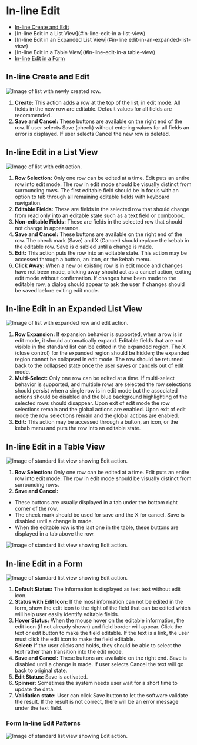 # In-line Edit

- [In-line Create and Edit](#in-line-create-and-edit)
- [In-line Edit in a List View](#in-line-edit-in a-list-view)
- [In-line Edit in an Expanded List View](#in-line edit-in-an-expanded-list-view)
- [In-line Edit in a Table View](#in-line-edit-in-a table-view)
- [In-line Edit in a Form](#in-line-edit-in-a-form)


## In-line Create and Edit
![Image of list with newly created row.](img/List_Edit_01.png)

1. **Create:** This action adds a row at the top of the list, in edit mode. All fields in the new row are editable. Default values for all fields are recommended.
2. **Save and Cancel:** These buttons are available on the right end of the row. If user selects Save (check) without entering values for all fields an error is displayed. If user selects Cancel the new row is deleted.

## In-line Edit in a List View
![Image of list with edit action.](img/List_Edit_02.png)

1. **Row Selection:** Only one row can be edited at a time. Edit puts an entire row into edit mode. The row in edit mode should be visually distinct from surrounding rows. The first editable field should be in focus with an option to tab through all remaining editable fields with keyboard navigation.
2. **Editable Fields:**  These are fields in the selected row that should change from read only into an editable state such as a text field or combobox.  
3. **Non-editable Fields:** These are fields in the selected row that should not change in appearance.
4. **Save and Cancel:** These buttons are available on the right end of the row. The check mark (Save) and X (Cancel) should replace the kebab in the editable row. Save is disabled until a change is made.
5. **Edit:** This action puts the row into an editable state. This action may be accessed through a button, an icon, or the kebab menu.
6. **Click Away:** When a new or existing row is in edit mode and changes have not been made, clicking away should act as a cancel action, exiting edit mode without confirmation. If changes have been made to the editable row, a dialog should appear to ask the user if changes should be saved before exiting edit mode.


## In-line Edit in an Expanded List View
![Image of list with expanded row and edit action.](img/List_Edit_03.png)

1. **Row Expansion:** If expansion behavior is supported, when a row is in edit mode, it should automatically expand. Editable fields that are not visible in the standard list can be edited in the expanded region. The X (close control) for the expanded region should be hidden; the expanded region cannot be collapsed in edit mode. The row should be returned back to the collapsed state once the user saves or cancels out of edit mode.
2. **Multi-Select:** Only one row can be edited at a time. If multi-select behavior is supported, and multiple rows are selected the row selections should persist when a single row is in edit mode but the associated actions should be disabled and the blue background highlighting of the selected rows should disappear. Upon exit of edit mode the row selections remain and the global actions are enabled. Upon exit of edit mode the row selections remain and the global actions are enabled.
3. **Edit:** This action may be accessed through a button, an icon, or the kebab menu and puts the row into an editable state.


## In-line Edit in a Table View
![Image of standard list view showing Edit action.](img/Table_01.png)

1. **Row Selection:** Only one row can be edited at a time. Edit puts an entire row into edit mode. The row in edit mode should be visually distinct from surrounding rows.
2. **Save and Cancel:**
  * These buttons are usually displayed in a tab under the bottom right corner of the row.
  * The check mark should be used for save and the X for cancel. Save is disabled until a change is made.
  * When the editable row is the last one in the table, these buttons are displayed in a tab above the row.

![Image of standard list view showing Edit action.](img/Table_02.png)


## In-line Edit in a Form
![Image of standard list view showing Edit action.](img/Form_Edit_Design.png)

1. **Default Status:** The Information is displayed as text text without edit icon.
2. **Status with Edit Icon:** If the most information can not be edited in the form, show the edit icon to the right of the field that can be edited which will help user easily  identify editable fields.
3. **Hover Status:** When the mouse hover on the editable information, the edit icon (if not already shown)  and field border will appear. Click the text or edit button to make the field editable. If the text is a link, the user must click the edit icon to make the field editable. <br/>
**Select:**  If the user clicks and holds, they should be able to select the text rather than transition into the edit mode.
4. **Save and Cancel:** These buttons are available on the right end. Save is disabled until a change is made. If user selects Cancel the text will go back to original state.
5. **Edit Status:** Save is activated.
6. **Spinner:** Sometimes the system needs user wait for a short time to update the data.
7. **Validation state:** User can click Save button to let the software validate the result. If the result is not correct, there will be an error message under the text field.

### Form In-line Edit Patterns

![Image of standard list view showing Edit action.](img/Form_Edit_Patterns.png)

